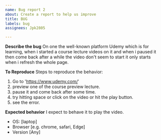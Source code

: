 ```yaml
---
name: Bug report 2
about: Create a report to help us improve
title: BUG
labels: bug
assignees: Jpk2805

---
```


**Describe the bug**
On one the well-known platform Udemy which is for learning, when i started a course lecture videos on it and when i paused it then come back after a while the video don't seem to start it only starts when i refresh the whole page.

**To Reproduce**
Steps to reproduce the behavior:
1. Go to 'https://www.udemy.com/'
2. preview one of the course preview lecture.
3. pause it and come back after some time.
4. try hitting space or click on the video or hit the play button.
5. see the error.

**Expected behavior**
I expect to behave it to play the video.

 - OS: [laptop]
 - Browser [e.g. chrome, safari, Edge]
 - Version [Any]
